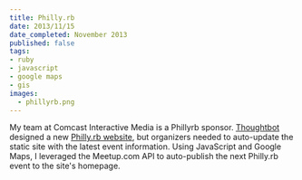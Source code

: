 ```yaml
---
title: Philly.rb
date: 2013/11/15
date_completed: November 2013
published: false
tags:
- ruby
- javascript
- google maps
- gis
images:
  - phillyrb.png
---
```


My team at Comcast Interactive Media is a Phillyrb sponsor. [Thoughtbot](http://thoughtbot.com) designed a new [Philly.rb website](http://phillyrb.org), but organizers needed to auto-update the static site with the latest event information. Using JavaScript and Google Maps, I leveraged the Meetup.com API to auto-publish the next Philly.rb event to the site's homepage.
